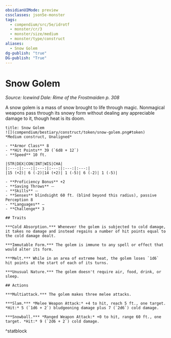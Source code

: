```yaml
---
obsidianUIMode: preview
cssclasses: json5e-monster
tags:
  - compendium/src/5e/idrotf
  - monster/cr/3
  - monster/size/medium
  - monster/type/construct
aliases:
  - Snow Golem
dg-publish: "true"
DG-publish: "True"
---
```

# Snow Golem
*Source: Icewind Dale: Rime of the Frostmaiden p. 308*  

A snow golem is a mass of snow brought to life through magic. Nonmagical weapons pass through its snowy form without dealing any appreciable damage to it, though heat is its doom.

```ad-statblock
title: Snow Golem
![](compendium/bestiary/construct/token/snow-golem.png#token)
*Medium construct, Unaligned*

- **Armor Class** 8 
- **Hit Points** 39 (`6d8 + 12`)
- **Speed** 10 ft.

|STR|DEX|CON|INT|WIS|CHA|
|:---:|:---:|:---:|:---:|:---:|:---:|
|15 (+2)| 6 (-2)|14 (+2)| 1 (-5)| 6 (-2)| 1 (-5)|

- **Proficiency Bonus** +2
- **Saving Throws** ⏤
- **Skills** ⏤
- **Senses** blindsight 60 ft. (blind beyond this radius), passive Perception 8
- **Languages** —
- **Challenge** 3

## Traits

***Cold Absorption.*** Whenever the golem is subjected to cold damage, it takes no damage and instead regains a number of hit points equal to the cold damage dealt.

***Immutable Form.*** The golem is immune to any spell or effect that would alter its form.

***Melt.*** While in an area of extreme heat, the golem loses `1d6` hit points at the start of each of its turns.

***Unusual Nature.*** The golem doesn't require air, food, drink, or sleep.

## Actions

***Multiattack.*** The golem makes three melee attacks.

***Slam.*** *Melee Weapon Attack:* +4 to hit, reach 5 ft., one target. *Hit:* 5 (`1d6 + 2`) bludgeoning damage plus 7 (`2d6`) cold damage.

***Snowball.*** *Ranged Weapon Attack:* +0 to hit, range 60 ft., one target. *Hit:* 9 (`2d6 + 2`) cold damage.
```
^statblock